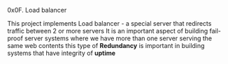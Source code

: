 0x0F. Load balancer

This project implements Load balancer - a special server that redirects traffic between 2 or more servers
It is an important aspect of building fail-proof server systems where we have more than one server serving the same web contents
this type of **Redundancy** is important in building systems that have integrity of **uptime**
